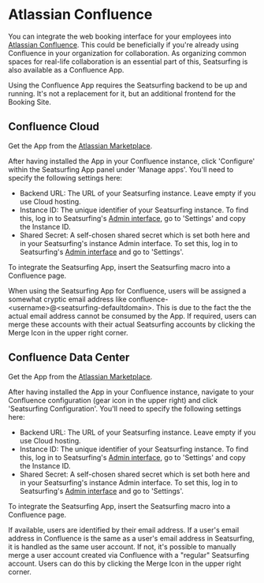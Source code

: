 # Atlassian Confluence

You can integrate the web booking interface for your employees into [Atlassian Confluence](https://www.atlassian.com/software/confluence). This could be beneficially if you're already using Confluence in your organization for collaboration. As organizing common spaces for real-life collaboration is an essential part of this, Seatsurfing is also available as a Confluence App.

Using the Confluence App requires the Seatsurfing backend to be up and running. It's not a replacement for it, but an additional frontend for the Booking Site.

## Confluence Cloud

Get the App from the [Atlassian Marketplace](https://marketplace.atlassian.com/apps/1224242/?hosting=cloud).

After having installed the App in your Confluence instance, click 'Configure' within the Seatsurfing App panel under 'Manage apps'. You'll need to specify the following settings here:

- Backend URL: The URL of your Seatsurfing instance. Leave empty if you use Cloud hosting.
- Instance ID: The unique identifier of your Seatsurfing instance. To find this, log in to Seatsurfing's <a href="https://app.seatsurfing.io/admin/" target="_blank">Admin interface</a>, go to 'Settings' and copy the Instance ID.
- Shared Secret: A self-chosen shared secret which is set both here and in your Seatsurfing's instance Admin interface. To set this, log in to Seatsurfing's <a href="https://app.seatsurfing.io/admin/" target="_blank">Admin interface</a> and go to 'Settings'.

To integrate the Seatsurfing App, insert the Seatsurfing macro into a Confluence page.

When using the Seatsurfing App for Confluence, users will be assigned a somewhat cryptic email address like confluence-&lt;username&gt;@&lt;seatsurfing-defaultdomain&gt;. This is due to the fact the the actual email address cannot be consumed by the App. If required, users can merge these accounts with their actual Seatsurfing accounts by clicking the Merge Icon in the upper right corner.

## Confluence Data Center

Get the App from the [Atlassian Marketplace](https://marketplace.atlassian.com/apps/1224242/?hosting=datacenter).

After having installed the App in your Confluence instance, navigate to your Confluence configuration (gear icon in the upper right) and click 'Seatsurfing Configuration'. You'll need to specify the following settings here:

- Backend URL: The URL of your Seatsurfing instance. Leave empty if you use Cloud hosting.
- Instance ID: The unique identifier of your Seatsurfing instance. To find this, log in to Seatsurfing's <a href="https://app.seatsurfing.io/admin/" target="_blank">Admin interface</a>, go to 'Settings' and copy the Instance ID.
- Shared Secret: A self-chosen shared secret which is set both here and in your Seatsurfing's instance Admin interface. To set this, log in to Seatsurfing's <a href="https://app.seatsurfing.io/admin/" target="_blank">Admin interface</a> and go to 'Settings'.

To integrate the Seatsurfing App, insert the Seatsurfing macro into a Confluence page.

If available, users are identified by their email address. If a user's email address in Confluence is the same as a user's email address in Seatsurfing, it is handled as the same user account. If not, it's possible to manually merge a user account created via Confluence with a "regular" Seatsurfing account. Users can do this by clicking the Merge Icon in the upper right corner.
